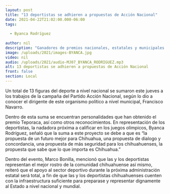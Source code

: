 ```yaml
---
layout: post
title: "13 deportistas se adhieren a propuestas de Acción Nacional"
date: 2021-04-22T21:02:00.000-06:00
tags:
  
  - Byanca Rodríguez
  
author: nil
description: "Ganadores de premios nacionales, estatales y municipales."
image: /uploads/2021/images-BYANCA.jpg
video: nil
audio: /uploads/2021/audio-MJ07_BYANCA_RODRIGUEZ.mp3
alt: 13 deportistas se adhieren a propuestas de Acción Nacional
front: false
section: Local
---
```


Un total de 13 figuras del deporte a nivel nacional se sumaron este jueves a los trabajos de la campaña del Partido Acción Nacional, según lo dio a conocer el dirigente de este organismo político a nivel municipal, Francisco Navarro.

Dentro de esta suma se encuentran personalidades que han obtenido el premio Teporaca, así como otros reconocimientos. En representación de los deportistas, la nadadora próxima a calificar en los juegos olímpicos, Byanca Rodríguez, señaló que la suma a este proyecto  se debe a que es “la propuesta de un futuro mejor para Chihuahua, una propuesta de dialogo y concordancia, una propuesta de más seguridad para los chihuahuenses, la propuesta que sabe que lo que importa es Chihuahua.”

Dentro del evento, Marco Bonilla, mencionó que las y los deportistas representan el mejor rostro de la comunidad chihuahuense así mismo, reiteró que el apoyo al sector deportivo durante la próxima administración estatal será total, a fin de que las y los deportistas chihuahuenses cuenten con la infraestructura suficiente para preparase y representar dignamente al Estado a nivel nacional y mundial.
